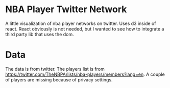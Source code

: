 # NBA Player Twitter Network
A little visualization of nba player networks on twitter. Uses d3 inside of react. React obviously is not needed, but I wanted
to see how to integrate a third party lib that uses the dom.

# Data
The data is from twitter. The players list is from https://twitter.com/TheNBPA/lists/nba-players/members?lang=en.
A couple of players are missing because of privacy settings.